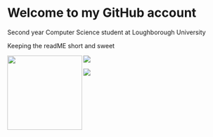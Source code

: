 <h1>Welcome to my GitHub account</h1>
<div>
  <p>Second year Computer Science student at Loughborough University</p>
  <p>Keeping the readME short and sweet<p>
</div>

<div>
  <img height="170" align="left" src="https://github-readme-stats.vercel.app/api?username=pritchard-ben&count_private=true&include_all_commits=true" />
  <img src="https://github-readme-stats.vercel.app/api/top-langs/?username=pritchard-ben&layout=compact" />
</div>
<p> </p>

<img src="https://github-profile-trophy.vercel.app/?username=pritchard-ben&row=1&margin-h=15">

